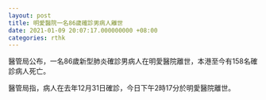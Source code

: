 ```yaml
---
layout: post
title: 明愛醫院一名86歲確診男病人離世
date: 2021-01-09 20:07:17.000000000 +08:00
categories: rthk
---
```


醫管局公布，一名86歲新型肺炎確診男病人在明愛醫院離世，本港至今有158名確診病人死亡。

醫管局指，病人在去年12月31日確診，今日下午2時17分於明愛醫院離世。

